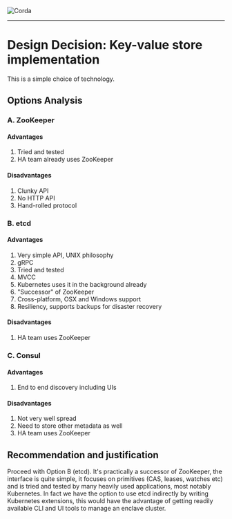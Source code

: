 ![Corda](https://www.corda.net/wp-content/uploads/2016/11/fg005_corda_b.png)

--------------------------------------------
Design Decision: Key-value store implementation
============================================

This is a simple choice of technology.

## Options Analysis

### A. ZooKeeper

#### Advantages

1. Tried and tested
2. HA team already uses ZooKeeper

#### Disadvantages

1. Clunky API
2. No HTTP API
3. Hand-rolled protocol

### B. etcd

#### Advantages

1. Very simple API, UNIX philosophy
2. gRPC
3. Tried and tested
4. MVCC
5. Kubernetes uses it in the background already
6. "Successor" of ZooKeeper
7. Cross-platform, OSX and Windows support
8. Resiliency, supports backups for disaster recovery

#### Disadvantages

1. HA team uses ZooKeeper

### C. Consul

#### Advantages

1. End to end discovery including UIs

#### Disadvantages

1. Not very well spread
2. Need to store other metadata as well
3. HA team uses ZooKeeper

## Recommendation and justification

Proceed with Option B (etcd). It's practically a successor of ZooKeeper, the interface is quite simple, it focuses on 
primitives (CAS, leases, watches etc) and is tried and tested by many heavily used applications, most notably 
Kubernetes. In fact we have the option to use etcd indirectly by writing Kubernetes extensions, this would have the
advantage of getting readily available CLI and UI tools to manage an enclave cluster. 
